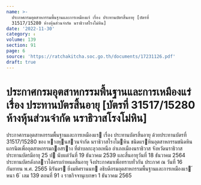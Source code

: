 ```yaml
---
name: >-
  ประกาศกรมอุตสาหกรรมพื้นฐานและการเหมืองแร่ เรื่อง ประทานบัตรสิ้นอายุ [บัตรที่
  31517/15280 ห้างหุ้นส่วนจำกัด นราธิวาสโรงโม่หิน]
date: '2022-11-30'
category: ง
volume: 139
section: 91
page: 6
source: 'https://ratchakitcha.soc.go.th/documents/17231126.pdf'
draft: true
---
```


# ประกาศกรมอุตสาหกรรมพื้นฐานและการเหมืองแร่ เรื่อง ประทานบัตรสิ้นอายุ [บัตรที่ 31517/15280 ห้างหุ้นส่วนจำกัด นราธิวาสโรงโม่หิน]

ประกาศกรมอุตสาหกรรมพื้นฐานและการเหมืองแร เรื่อง ประทานบัตรสิ้นอายุ ด้วยประทานบัตรที่ 31517/15280 ของ หางหุนสวนจํากัด นราธิวาสโรงโมหิน ชนิดแรหินอุตสาหกรรมชนิดหินแกรนิตเพื่ออุตสาหกรรมกอสราง ที่ตําบลกะลุวอเหนือ อําเภอเมืองนราธิวาส จังหวัดนราธิวาส ประทานบัตรมีอายุ 25 ป นับแต่วันที่ 19 ธันวาคม 2539 และสิ้นอายุวันที่ 18 ธันวาคม 2564 ประทานบัตรดังกลาวได้ครบกําหนดสิ้นอายุ จึงประกาศมาเพื่อทราบทั่วกัน ประกาศ ณ วันที่ 16 กันยายน พ.ศ. 2565 นิรันดร ยิ่งมหิศรานนท อธิบดีกรมอุตสาหกรรมพื้นฐานและการเหมืองแร ้ หนา 6 ่ เลม 139 ตอนที่ 91 ง ราชกิจจานุเบกษา 1 ธันวาคม 2565
